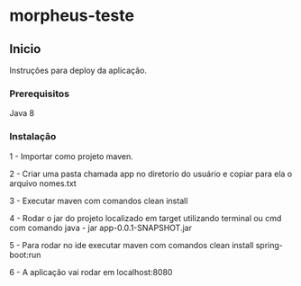# morpheus-teste
## Inicio

Instruções para deploy da aplicação.

### Prerequisitos

Java 8

### Instalação

1 - Importar como projeto maven.

2 - Criar uma pasta chamada app no diretorio do usuário e copiar para ela o arquivo nomes.txt

3 - Executar maven com comandos clean install

4 - Rodar o jar do projeto localizado em target utilizando terminal ou cmd com comando java - jar app-0.0.1-SNAPSHOT.jar

5 - Para rodar no ide executar maven com comandos clean install spring-boot:run

6 - A aplicação vai rodar em localhost:8080
